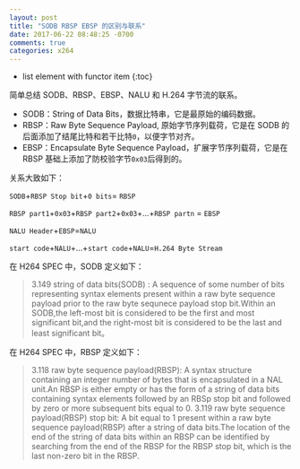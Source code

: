 ```yaml
---
layout: post
title: "SODB RBSP EBSP 的区别与联系"
date: 2017-06-22 08:48:25 -0700
comments: true
categories: x264
---
```


* list element with functor item
{:toc}

简单总结 SODB、RBSP、EBSP、NALU 和 H.264 字节流的联系。

<!--more-->

* SODB：String of Data Bits，数据比特串，它是最原始的编码数据。
* RBSP：Raw Byte Sequence Payload, 原始字节序列载荷，它是在 SODB 的后面添加了结尾比特和若干比特`0`，以便字节对齐。
* EBSP：Encapsulate Byte Sequence Payload，扩展字节序列载荷，它是在 RBSP 基础上添加了防校验字节`0x03`后得到的。

关系大致如下：

`SODB`+`RBSP Stop bit`+`0 bits`= `RBSP` 

`RBSP part1`+`0x03`+`RBSP part2`+`0x03`+...+`RBSP partn` = `EBSP`

`NALU Header`+`EBSP`=`NALU`

`start code`+`NALU`+...+`start code`+`NALU`=`H.264 Byte Stream`

在 H264 SPEC 中，SODB 定义如下：
>3.149 string of data bits(SODB) : A sequence of some number of bits representing syntax elements present within a raw byte sequence payload prior to the raw byte sequnece payload stop bit.Within an SODB,the left-most bit is considered to be the first and most significant bit,and the right-most bit is considered to be the last and least significant bit。

在 H264 SPEC 中，RBSP 定义如下：
>3.118 raw byte sequence payload(RBSP): A syntax structure containing an integer number of bytes that is encapsulated in a NAL unit.An RBSP is either empty or has the form of a string of data bits containing syntax elements followed by an RBSp stop bit and followed by zero or more subsequent bits equal to 0.
>3.119 raw byte sequence payload(RBSP) stop bit: A bit equal to 1 present within a raw byte sequence payload(RBSP) after a string of data bits.The location of the end of the string of data bits within an RBSP can be identified by searching from the end of the RBSP for the RBSP stop bit, which is the last non-zero bit in the RBSP.
